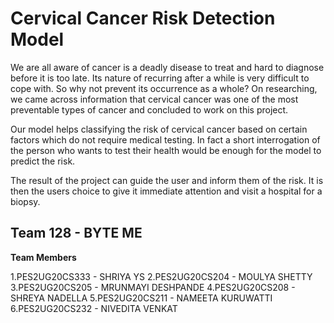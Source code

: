 # Cervical Cancer Risk Detection Model

We are all aware of cancer is a deadly disease to treat and hard to diagnose before it is too late. Its nature of recurring after a while is very difficult to cope with. So why not prevent its occurrence as a whole? On researching, we came across information that cervical cancer was one of the most preventable types of cancer and concluded to work on this project. 

Our model helps classifying the risk of cervical cancer based on certain factors which do not require medical testing. In fact a short interrogation of the person who wants to test their health would be enough for the model to predict the risk.

The result of the project can guide the user and inform them of the risk. It is then the users choice to give it immediate attention and visit a hospital for a biopsy.


## Team 128 - BYTE ME

**Team Members**

1.PES2UG20CS333 - SHRIYA YS
2.PES2UG20CS204 - MOULYA SHETTY
3.PES2UG20CS205 - MRUNMAYI DESHPANDE
4.PES2UG20CS208 - SHREYA NADELLA
5.PES2UG20CS211 - NAMEETA KURUWATTI
6.PES2UG20CS232 - NIVEDITA VENKAT
